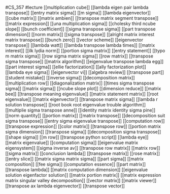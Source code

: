 #CS_357
#lecture
[[multiplication cube]]
[[lambda eigen pair lambda transpose]]
[[entry matrix sigma]]
[[m sigma]]
[[lambda eigenvector]]
[[cube matrix]]
[[matrix ambien]]
[[transpose matrix segment transpose]]
[[matrix expression]]
[[una multiplication sigma]]
[[cholesky third ncube slope]]
[[bunch coefficient]]
[[sigma transpose sigma]]
[[part transpose dimension]]
[[norm matrix]]
[[sigma transpose]]
[[alright matrix interest matrix transpose]]
[[bunch zero]]
[[vector scheme]]
[[eigenvector transpose]]
[[lambda watt]]
[[lambda transpose lambda times]]
[[matrix interest]]
[[ilk lydia norm]]
[[portion sigma matrix]]
[[entry statement]]
[[typo m matrix sigma]]
[[row sigma matrix sigma]]
[[row matrix]]
[[transpose sigma transpose]]
[[matrix algorithm]]
[[eigenvalue transpose lambda egg]]
[[part interest sigma]]
[[ellie factorization]]
[[ally factorization plot]]
[[lambda eye sigma]]
[[eigenvector vi]]
[[algebra review]]
[[transpose part]]
[[student mistake]]
[[inverse sigma]]
[[decomposition matrix]]
[[multiplication row]]
[[diagonalization matrix]]
[[times sigma transpose sigma]]
[[matrix sigma]]
[[ncube slope plot]]
[[dimension reduce]]
[[matrix bee]]
[[transpose meaning eigenvalue]]
[[matrix statement matrix]]
[[root eigenvalue]]
[[matrix eigenvector]]
[[transpose matrix sigma]]
[[lambda r solution transpose]]
[[root book root eigenvalue trouble algorithm]]
[[multiplie sigma transpose anne]]
[[identity matrix identity sigma pine]]
[[norm quantity]]
[[portion matrix]]
[[matrix transpose]]
[[decomposition suit sigma transpose]]
[[entry sigma eigenvalue transpose]]
[[computation row]]
[[transpose expression]]
[[color matrix]]
[[transpose row]]
[[portion matrix sigma dimension]]
[[transpose sigma]]
[[decomposition sigma transpose]]
[[shape sigma]]
[[m row]]
[[transpose python script]]
[[lambda eye]]
[[matrix eigenvalue]]
[[computation sigma]]
[[eigenvalue matrix eigensystem]]
[[sigma inverse av]]
[[transpose row matrix]]
[[matrix row]]
[[sigma matrix]]
[[conclusion lambda]]
[[transpose matrix]]
[[rose matrix]]
[[entry slice]]
[[matrix sigma matrix sigma]]
[[part sigma]]
[[matrix composition]]
[[fee sigma]]
[[computation essence]]
[[part matrix]]
[[transpose lambda]]
[[matrix computation dimension]]
[[eigenvalue solution eigenfactor solution]]
[[matrix portion matrix]]
[[matrix expression matrix singular valley decomposition]]
[[vector matrix]]
[[matrix viewer]]
[[transpose ax lambda eigenvector]]
[[transpose vector]]
